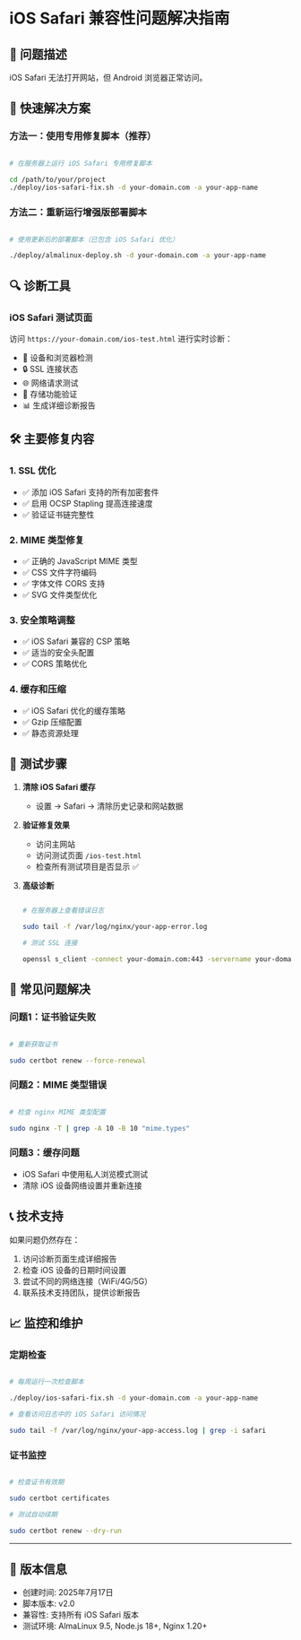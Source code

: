 # iOS Safari 兼容性问题解决指南

## 🍎 问题描述

iOS Safari 无法打开网站，但 Android 浏览器正常访问。

## 🚀 快速解决方案

### 方法一：使用专用修复脚本（推荐）

```bash

# 在服务器上运行 iOS Safari 专用修复脚本

cd /path/to/your/project
./deploy/ios-safari-fix.sh -d your-domain.com -a your-app-name

```

### 方法二：重新运行增强版部署脚本

```bash

# 使用更新后的部署脚本（已包含 iOS Safari 优化）

./deploy/almalinux-deploy.sh -d your-domain.com -a your-app-name

```

## 🔍 诊断工具

### iOS Safari 测试页面

访问 `https://your-domain.com/ios-test.html` 进行实时诊断：

- 📱 设备和浏览器检测
- 🔒 SSL 连接状态
- 🌐 网络请求测试
- 💾 存储功能验证
- 📊 生成详细诊断报告

## 🛠️ 主要修复内容

### 1. SSL 优化

- ✅ 添加 iOS Safari 支持的所有加密套件
- ✅ 启用 OCSP Stapling 提高连接速度
- ✅ 验证证书链完整性

### 2. MIME 类型修复

- ✅ 正确的 JavaScript MIME 类型
- ✅ CSS 文件字符编码
- ✅ 字体文件 CORS 支持
- ✅ SVG 文件类型优化

### 3. 安全策略调整

- ✅ iOS Safari 兼容的 CSP 策略
- ✅ 适当的安全头配置
- ✅ CORS 策略优化

### 4. 缓存和压缩

- ✅ iOS Safari 优化的缓存策略
- ✅ Gzip 压缩配置
- ✅ 静态资源处理

## 🧪 测试步骤

1. **清除 iOS Safari 缓存**
   - 设置 → Safari → 清除历史记录和网站数据

2. **验证修复效果**
   - 访问主网站
   - 访问测试页面 `/ios-test.html`
   - 检查所有测试项目是否显示 ✅

3. **高级诊断**

   ```bash

   # 在服务器上查看错误日志

   sudo tail -f /var/log/nginx/your-app-error.log

   # 测试 SSL 连接

   openssl s_client -connect your-domain.com:443 -servername your-domain.com

   ```

## 🔧 常见问题解决

### 问题1：证书验证失败

```bash

# 重新获取证书

sudo certbot renew --force-renewal

```

### 问题2：MIME 类型错误

```bash

# 检查 nginx MIME 类型配置

sudo nginx -T | grep -A 10 -B 10 "mime.types"

```

### 问题3：缓存问题

- iOS Safari 中使用私人浏览模式测试
- 清除 iOS 设备网络设置并重新连接

## 📞 技术支持

如果问题仍然存在：

1. 访问诊断页面生成详细报告
2. 检查 iOS 设备的日期时间设置
3. 尝试不同的网络连接（WiFi/4G/5G）
4. 联系技术支持团队，提供诊断报告

## 📈 监控和维护

### 定期检查

```bash

# 每周运行一次检查脚本

./deploy/ios-safari-fix.sh -d your-domain.com -a your-app-name

# 查看访问日志中的 iOS Safari 访问情况

sudo tail -f /var/log/nginx/your-app-access.log | grep -i safari

```

### 证书监控

```bash

# 检查证书有效期

sudo certbot certificates

# 测试自动续期

sudo certbot renew --dry-run

```

---

## 📝 版本信息

- 创建时间: 2025年7月17日
- 脚本版本: v2.0
- 兼容性: 支持所有 iOS Safari 版本
- 测试环境: AlmaLinux 9.5, Node.js 18+, Nginx 1.20+
